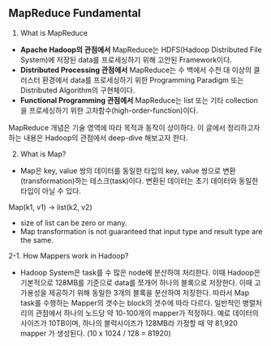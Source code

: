 MapReduce Fundamental
----------------------
1. What is MapReduce
* __Apache Hadoop의 관점에서__ MapReduce는 HDFS(Hadoop Distributed File System)에 저장된 data를 프로세싱하기 위해 고안된
Framework이다.
* __Distributed Processing 관점에서__ MapReduce는 수 백에서 수천 대 이상의 클러스터 환경에서 data를 프로세싱하기 위한 Programming
Paradigm 또는 Distributed Algorithm의 구현체이다.
* __Functional Programming 관점에서__ MapReduce는 list 또는 기타 collection을 프로세싱하기 위한 고차함수(high-order-function)이다.


MapReduce 개념은 기술 영역에 따라 목적과 동작이 상이하다. 이 글에서 정리하고자 하는 내용은 Hadoop의 관점에서 deep-dive 해보고자 한다.

2. What is Map?
* Map은 key, value 쌍의 데이터를 동일한 타입의 key, value 쌍으로 변환(transformation)하는 테스크(task)이다.
변환된 데이터는 초기 데이터와 동일한 타입이 아닐 수 있다.

Map(k1, v1) -> list(k2, v2)
- size of list can be zero or many.
- Map transformation is not guaranteed that input type and result type are the same.

2-1. How Mappers work in Hadoop?
* Hadoop System은 task를 수 많은 node에 분산하여 처리한다. 이때 Hadoop은 기본적으로 128MB를 기준으로 data를 쪼개어 하나의 블록으로 저장한다.
이때 고가용성을 제공하기 위해 동일한 3개의 블록을 분산하여 저장한다.
따라서 Map task를 수행하는 Mapper의 갯수는 block의 갯수에 따라 다르다. 일반적인 병렬처리의 관점에서
하나의 노드당 약 10-100개의 mapper가 적정하다.
예로 데이터의 사이즈가 10TB이며, 하나의 블럭사이즈가 128MB라 가정할 때 약 81,920 mapper 가 생성된다.
(10 x 1024 / 128 = 81920)